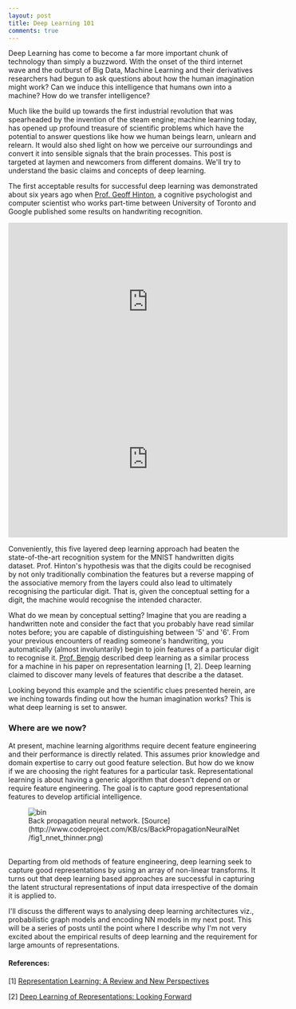 ```yaml
---
layout: post
title: Deep Learning 101
comments: true
---
```


Deep Learning has come to become a far more important chunk of technology than simply a buzzword. With the onset of the third internet wave and the outburst of Big Data, Machine Learning and their derivatives researchers had begun to ask questions about how the human imagination might work? Can we induce this intelligence that humans own into a machine? How do we transfer intelligence?

Much like the build up towards the first industrial revolution that was spearheaded by the invention of the steam engine; machine learning today, has opened up profound treasure of scientific problems which have the potential to answer questions like how we human beings learn, unlearn and relearn. It would also shed light on how we perceive our surroundings and convert it into sensible signals that the brain processes. This post is targeted at laymen and newcomers from different domains. We'll try to understand the basic claims and concepts of deep learning.

The first acceptable results for successful deep learning was demonstrated about six years ago when [Prof. Geoff Hinton](http://www.cs.toronto.edu/~hinton/), a cognitive psychologist and computer scientist who works part-time between University of Toronto and Google published some results on handwriting recognition.

<iframe width="560" height="315" src="https://www.youtube.com/embed/aY9crs69epI" frameborder="0" allowfullscreen></iframe>

<iframe width="560" height="315" src="https://www.youtube.com/embed/hiBn1rUawvw" frameborder="0" allowfullscreen></iframe>

Conveniently, this five layered deep learning approach had beaten the state-of-the-art recognition system for the MNIST handwritten digits dataset. Prof. Hinton's hypothesis was that the digits could be recognised by not only traditionally combination the features but a reverse mapping of the associative memory from the layers could also lead to ultimately recognising the particular digit. That is, given the conceptual setting for a digit, the machine would recognise the intended character.

What do we mean by conceptual setting? Imagine that you are reading a handwritten note and consider the fact that you probably have read similar notes before; you are capable of distinguishing between '5' and '6'. From your previous encounters of reading someone's handwriting, you automatically (almost involuntarily) begin to join features of a particular digit to recognise it. [Prof. Bengio](http://www.iro.umontreal.ca/~bengioy/yoshua_en/index.html) described deep learning as a similar process for a machine in his paper on representation learning [1, 2]. Deep learning claimed to discover many levels of features that describe a the dataset. 

Looking beyond this example and the scientific clues presented herein, are we inching towards finding out how the human imagination works? This is what deep learning is set to answer. 

### Where are we now?
At present, machine learning algorithms require decent feature engineering and their performance is directly related. This assumes prior knowledge and domain expertise to carry out good feature selection. But how do we know if we are choosing the right features for a particular task. Representational learning is about having a generic algorithm that doesn't depend on or require feature engineering. The goal is to capture good representational features to develop artificial intelligence. 

<figure>
<img src="http://www.codeproject.com/KB/cs/BackPropagationNeuralNet/fig1_nnet_thinner.png" alt="bin">
<figcaption>Back propagation neural network. [Source](http://www.codeproject.com/KB/cs/BackPropagationNeuralNet/fig1_nnet_thinner.png)</figcaption>
</figure>

<br/>
Departing from old methods of feature engineering, deep learning seek to capture good representations by using an array of non-linear transforms. It turns out that deep learning based approaches are successful in capturing the latent structural representations of input data irrespective of the domain it is applied to. 

I'll discuss the different ways to analysing deep learning architectures viz., probabilistic graph models and encoding NN models in my next post. This will be a series of posts until the point where I describe why I'm not very excited about the empirical results of deep learning  and the requirement for large amounts of representations.  

#### References:

[1] [Representation Learning: A Review and New Perspectives](http://arxiv.org/abs/1206.5538)

[2] [Deep Learning of Representations: Looking Forward](http://arxiv.org/abs/1305.0445)